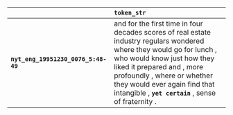 |                                     | `token_str`                                                                                                                                                                                                                                                                                              |
|:------------------------------------|:---------------------------------------------------------------------------------------------------------------------------------------------------------------------------------------------------------------------------------------------------------------------------------------------------------|
| **`nyt_eng_19951230_0076_5:48-49`** | and for the first time in four decades scores of real estate industry regulars wondered where they would go for lunch , who would know just how they liked it prepared and , more profoundly , where or whether they would ever again find that intangible , __``yet certain``__ , sense of fraternity . |